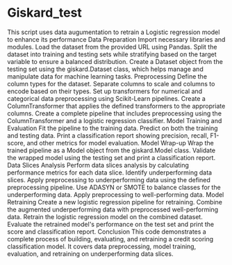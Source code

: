 # Giskard_test
This script uses data augumentation to retrain a Logistic regression model to enhance its performance
Data Preparation
Import necessary libraries and modules.
Load the dataset from the provided URL using Pandas.
Split the dataset into training and testing sets while stratifying based on the target variable to ensure a balanced distribution.
Create a Dataset object from the testing set using the giskard.Dataset class, which helps manage and manipulate data for machine learning tasks.
Preprocessing
Define the column types for the dataset.
Separate columns to scale and columns to encode based on their types.
Set up transformers for numerical and categorical data preprocessing using Scikit-Learn pipelines.
Create a ColumnTransformer that applies the defined transformers to the appropriate columns.
Create a complete pipeline that includes preprocessing using the ColumnTransformer and a logistic regression classifier.
Model Training and Evaluation
Fit the pipeline to the training data.
Predict on both the training and testing data.
Print a classification report showing precision, recall, F1-score, and other metrics for model evaluation.
Model Wrap-up
Wrap the trained pipeline as a Model object from the giskard.Model class.
Validate the wrapped model using the testing set and print a classification report.
Data Slices Analysis
Perform data slices analysis by calculating performance metrics for each data slice.
Identify underperforming data slices.
Apply preprocessing to underperforming data using the defined preprocessing pipeline.
Use ADASYN or SMOTE to balance classes for the underperforming data.
Apply preprocessing to well-performing data.
Model Retraining
Create a new logistic regression pipeline for retraining.
Combine the augmented underperforming data with preprocessed well-performing data.
Retrain the logistic regression model on the combined dataset.
Evaluate the retrained model's performance on the test set and print the score and classification report.
Conclusion
This code demonstrates a complete process of building, evaluating, and retraining a credit scoring classification model. It covers data preprocessing, model training, evaluation, and retraining on underperforming data slices.
